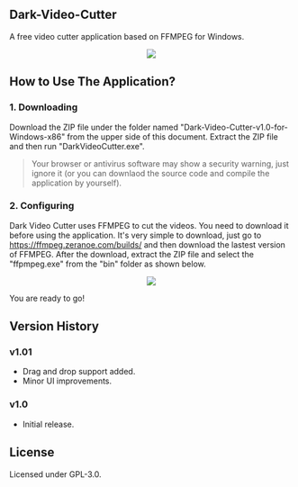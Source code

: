 ## Dark-Video-Cutter
A free video cutter application based on FFMPEG for Windows.

<p align="center"> 
  <img src="https://dl.dropboxusercontent.com/s/ei8hi7oh5vaqj9j/dvc_ss4_2.png">
</p>

## How to Use The Application?
### 1. Downloading
Download the ZIP file under the folder named "Dark-Video-Cutter-v1.0-for-Windows-x86" from the upper side of this document. Extract the ZIP file and then run "DarkVideoCutter.exe".

> Your browser or antivirus software may show a security warning, just ignore it (or you can downlaod the source code and compile the application by yourself).

### 2. Configuring
Dark Video Cutter uses FFMPEG to cut the videos. You need to download it before using the application. It's very simple to download, just go to https://ffmpeg.zeranoe.com/builds/ and then download the lastest version of FFMPEG. After the download, extract the ZIP file and select the "ffpmpeg.exe" from the "bin" folder as shown below.

<p align="center"> 
  <img src="https://dl.dropboxusercontent.com/s/320ko396ok0dd0o/dvc_conf.png">
</p>

You are ready to go!

## Version History
### v1.01
* Drag and drop support added.
* Minor UI improvements.

### v1.0
* Initial release.

## License
Licensed under GPL-3.0.
